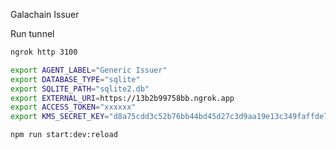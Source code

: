 Galachain Issuer

Run tunnel
```bash
ngrok http 3100
```

```bash
export AGENT_LABEL="Generic Issuer"
export DATABASE_TYPE="sqlite"
export SQLITE_PATH="sqlite2.db"
export EXTERNAL_URI=https://13b2b99758bb.ngrok.app
export ACCESS_TOKEN="xxxxxx"
export KMS_SECRET_KEY="d8a75cdd3c52b76bb44bd45d27c3d9aa19e13c349faffde7bd0ecd58bef0dd8e"

npm run start:dev:reload 

```


